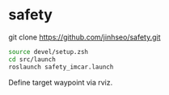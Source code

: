 # safety
git clone https://github.com/jinhseo/safety.git
```bash
source devel/setup.zsh  
cd src/launch  
roslaunch safety_imcar.launch  
```
Define target waypoint via rviz.
